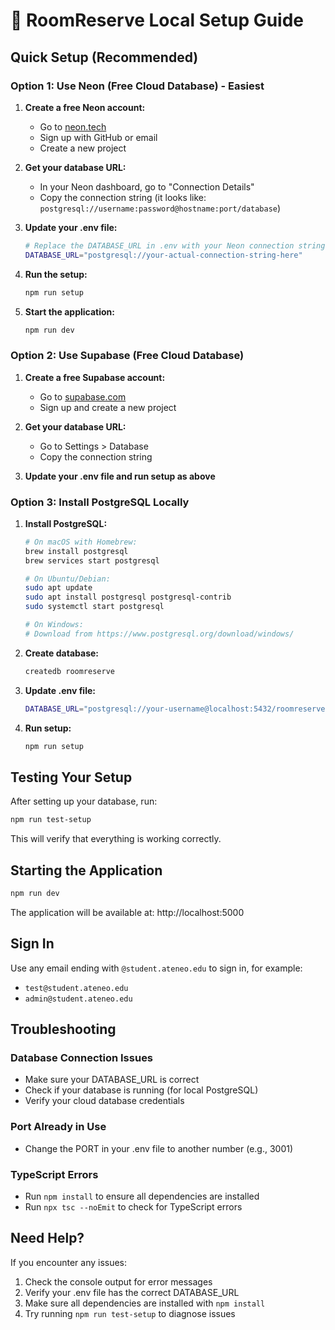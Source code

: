 # 🚀 RoomReserve Local Setup Guide

## Quick Setup (Recommended)

### Option 1: Use Neon (Free Cloud Database) - Easiest

1. **Create a free Neon account:**
   - Go to [neon.tech](https://neon.tech)
   - Sign up with GitHub or email
   - Create a new project

2. **Get your database URL:**
   - In your Neon dashboard, go to "Connection Details"
   - Copy the connection string (it looks like: `postgresql://username:password@hostname:port/database`)

3. **Update your .env file:**
   ```bash
   # Replace the DATABASE_URL in .env with your Neon connection string
   DATABASE_URL="postgresql://your-actual-connection-string-here"
   ```

4. **Run the setup:**
   ```bash
   npm run setup
   ```

5. **Start the application:**
   ```bash
   npm run dev
   ```

### Option 2: Use Supabase (Free Cloud Database)

1. **Create a free Supabase account:**
   - Go to [supabase.com](https://supabase.com)
   - Sign up and create a new project

2. **Get your database URL:**
   - Go to Settings > Database
   - Copy the connection string

3. **Update your .env file and run setup as above**

### Option 3: Install PostgreSQL Locally

1. **Install PostgreSQL:**
   ```bash
   # On macOS with Homebrew:
   brew install postgresql
   brew services start postgresql
   
   # On Ubuntu/Debian:
   sudo apt update
   sudo apt install postgresql postgresql-contrib
   sudo systemctl start postgresql
   
   # On Windows:
   # Download from https://www.postgresql.org/download/windows/
   ```

2. **Create database:**
   ```bash
   createdb roomreserve
   ```

3. **Update .env file:**
   ```bash
   DATABASE_URL="postgresql://your-username@localhost:5432/roomreserve"
   ```

4. **Run setup:**
   ```bash
   npm run setup
   ```

## Testing Your Setup

After setting up your database, run:

```bash
npm run test-setup
```

This will verify that everything is working correctly.

## Starting the Application

```bash
npm run dev
```

The application will be available at: http://localhost:5000

## Sign In

Use any email ending with `@student.ateneo.edu` to sign in, for example:
- `test@student.ateneo.edu`
- `admin@student.ateneo.edu`

## Troubleshooting

### Database Connection Issues
- Make sure your DATABASE_URL is correct
- Check if your database is running (for local PostgreSQL)
- Verify your cloud database credentials

### Port Already in Use
- Change the PORT in your .env file to another number (e.g., 3001)

### TypeScript Errors
- Run `npm install` to ensure all dependencies are installed
- Run `npx tsc --noEmit` to check for TypeScript errors

## Need Help?

If you encounter any issues:
1. Check the console output for error messages
2. Verify your .env file has the correct DATABASE_URL
3. Make sure all dependencies are installed with `npm install`
4. Try running `npm run test-setup` to diagnose issues
